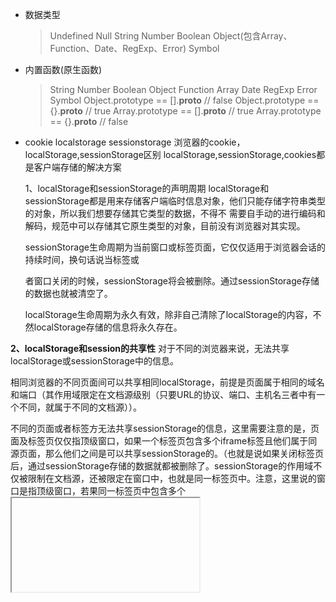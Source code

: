 - 数据类型
  >Undefined
  Null
  String
  Number
  Boolean
  Object(包含Array、Function、Date、RegExp、Error)
  Symbol
- 内置函数(原生函数)
  >String
  >Number
  >Boolean
  >Object
  >Function
  >Array
  >Date
  >RegExp
  >Error
  >Symbol
  >Object.prototype == [].__proto__ // false
  >Object.prototype == {}.__proto__ // true
  >Array.prototype == [].__proto__ // true
  >Array.prototype == {}.__proto__ // false
- cookie localstorage sessionstorage
  浏览器的cookie，localStorage,sessionStorage区别
  localStorage,sessionStorage,cookies都是客户端存储的解决方案
  
  1、localStorage和sessionStorage的声明周期
  localStorage和sessionStorage都是用来存储客户端临时信息对象，他们只能存储字符串类型的对象，所以我们想要存储其它类型的数据，不得不  需要自手动的进行编码和解码，规范中可以存储其它原生类型的对象，目前没有浏览器对其实现。
  
  sessionStorage生命周期为当前窗口或标签页面，它仅仅适用于浏览器会话的持续时间，换句话说当标签或
  
  者窗口关闭的时候，sessionStorage将会被删除。通过sessionStorage存储的数据也就被清空了。
  
  localStorage生命周期为永久有效，除非自己清除了localStorage的内容，不然localStorage存储的信息将永久存在。

**2、localStorage和session的共享性**
  对于不同的浏览器来说，无法共享localStorage或sessionStorage中的信息。
  
  相同浏览器的不同页面间可以共享相同localStorage，前提是页面属于相同的域名和端口（其作用域限定在文档源级别（只要URL的协议、端口、主机名三者中有一个不同，就属于不同的文档源））。
  
  不同的页面或者标签方无法共享sessionStorage的信息，这里需要注意的是，页面及标签页仅仅指顶级窗口，如果一个标签页包含多个iframe标签且他们属于同源页面，那么他们之间是可以共享sessionStorage的。（也就是说如果关闭标签页后，通过sessionStorage存储的数据就都被删除了。sessionStorage的作用域不仅被限制在文档源，还被限定在窗口中，也就是同一标签页中。注意，这里说的窗口是指顶级窗口，若果同一标签页中包含多个<iframe>元素，这两者之间也是可以共享sessionStorage的。

3、cookie
  cookie的主要内容包括：名字、值、过期时间、路径和域。路径与域一起构成cookie的作用范围。若不设置时间，则表示这个cookie的生命周期为浏览器会话期间，关闭浏览器窗口，cookie就会消失。这种生命周期为浏览器会话期的cookie被称之会话cookie。
  会话cookie一般不存储在硬盘而是保存在内存里，当然这个行为并不是规范规定的。若设置了过期时间，浏览器就会把cookie保存到硬盘上关闭后再打开浏览器这些cookie仍然有效直到超过设定的过期时间。对于保存在内存里的cookie，不同的浏览器有不同的处理方式。

4、sessionStorage、localStorage、cookie的区别

  共同点：
  都是保存在浏览器端，并且是同源的（URL的协议、端口、主机名是相同的，只要有一个不同就属于不同源）

  不同点：

  1、cookie数据始终在同源的http请求中携带（即使不需要）（浏览器自动添加到请求头上），即cookie在浏览器和服务器间来回传递，而 sessionStorage和localStorage不会自动把数据发送给服务器，仅在本地保存。cookie数据还有路径（path）的概念，可以限制cookie只属于某个路径下。
 
  2、存储大小限制也不同，cookie数据不能超过4K，同时因为每次http请求都会携带cookie、所以cookie只适合
  保存很小的数据，如会话标识。sessionStorage和localStorage虽然也有存储大小的限制，但比cookie大得多，可以
  达到5M或更大
 
  3、数据有效期不同，sessionStorage仅仅在当前浏览器窗口关闭之前有效；localStorage始终有效，窗口或者
  浏览器关闭之后也一直保存，因此作用持久数据；cookie，只在设置cookie过期时间之前有效，即使窗口关闭或者浏
  览器关闭。
 
  4、作用域不同：sessionStorage在不同的浏览器窗口中不共享，即使是同一个页面，localStorage在所有的同源窗 
  口中是共享的（不同浏览器不共享），cookie也是在所有同源的窗口中共享的（不同浏览器也共享）。
 
  5、web Storage支持事件通知机制，可以将数据更新的通知发送给监听者。
  
  6、web Storage的api接口使用更方便